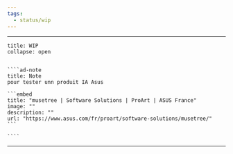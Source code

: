 ```yaml
---
tags:
  - status/wip
---
```


---
 
``````ad-example
title: WIP 
collapse: open


````ad-note
title: Note
pour tester unn produit IA Asus 

```embed
title: "musetree | Software Solutions | ProArt | ASUS France"
image: ""
description: ""
url: "https://www.asus.com/fr/proart/software-solutions/musetree/"
```

````

``````

---


